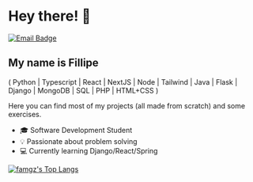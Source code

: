 <h1>Hey there! 👋</h1>

[![Email Badge](https://img.shields.io/badge/-famgz@proton.me-6633cc?style=flat-square&logo=Proton&logoColor=white&link=mailto:famgz@proton.me)](mailto:famgz@proton.me)

## My name is Fillipe
( Python | Typescript | React | NextJS | Node | Tailwind | Java | Flask | Django | MongoDB | SQL | PHP | HTML+CSS )

Here you can find most of my projects (all made from scratch) and some exercises.

- 🎓 Software Development Student
- 💡 Passionate about problem solving
- 💻 Currently learning Django/React/Spring

[![famgz's Top Langs](https://github-readme-stats.vercel.app/api/top-langs/?username=famgz&layout=compact&custom_title=Languages)](https://github.com/anuraghazra/github-readme-stats)
